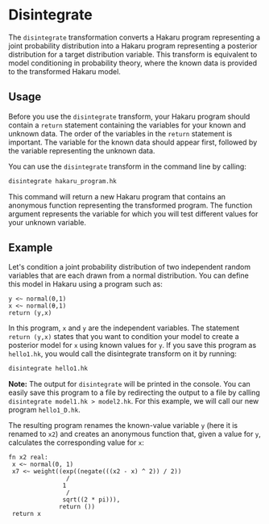 # Disintegrate #

The `disintegrate` transformation converts a Hakaru program representing a joint probability distribution into a Hakaru program representing a posterior distribution for a 
target distribution variable. This transform is equivalent to model conditioning in probability theory, where the known data is provided to the transformed Hakaru model.

## Usage ##

Before you use the `disintegrate` transform, your Hakaru program should contain a `return` statement containing the variables for your known and unknown data. The order of the
variables in the `return` statement is important. The variable for the known data should appear first, followed by the variable representing the unknown data.

You can use the `disintegrate` transform in the command line by calling:

````bash
disintegrate hakaru_program.hk
````

This command will return a new Hakaru program that contains an anonymous function representing the transformed program. The function argument represents the variable for which 
you will test different values for your unknown variable.

## Example ##

Let's condition a joint probability distribution of two independent random variables that are each drawn from a normal distribution. You can define this model in Hakaru using
a program such as:

````nohighlight
y <~ normal(0,1)
x <~ normal(θ,1)
return (y,x)
````

In this program, `x` and `y` are the independent variables. The statement `return (y,x)` states that you want to condition your model to create a posterior model for `x` using
known values for `y`. If you save this program as `hello1.hk`, you would call the disintegrate transform on it by running:

````bash
disintegrate hello1.hk
````

**Note:** The output for `disintegrate` will be printed in the console. You can easily save this program to a file by redirecting the output to a file by calling 
`disintegrate model1.hk > model2.hk`. For this example, we will call our new program `hello1_D.hk`.

The resulting program renames the known-value variable `y` (here it is renamed to `x2`) and creates an anonymous function that, given a value for `y`, calculates the 
corresponding value for `x`:

````nohighlight
fn x2 real: 
 x <~ normal(0, 1)
 x7 <~ weight((exp((negate(((x2 - x) ^ 2)) / 2))
                / 
               1
                / 
               sqrt((2 * pi))),
              return ())
 return x
````